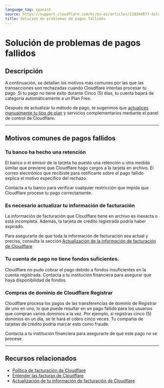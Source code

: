 ```yaml
---
language_tag: spanish
source: https://support.cloudflare.com/hc/es-es/articles/218344877-Soluci%C3%B3n-de-problemas-de-pagos-fallidos
title: Solución de problemas de pagos fallidos
---
```


# Solución de problemas de pagos fallidos



## Descripción

A continuación, se detallan los motivos más comunes por las que las transacciones son rechazadas cuando Cloudflare intentas procesar tu pago. Si tu pago no tiene éxito durante Cinco (5) días, tu cuenta bajará de categoría automáticamente a un Plan Free. 

Después de actualizar tu método de pago, te sugerimos que [actualices manualmente tu tipo de plan](https://support.cloudflare.com/hc/en-us/articles/360033922371) y servicios complementarios mediante el panel de control de Cloudflare.

___

## Motivos comunes de pagos fallidos

### Tu banco ha hecho una retención

El banco o el emisor de la tarjeta ha puesto una retención u otra medida similar que previene que Cloudflare hago cargos a la tarjeta en archivo. El correo electrónico que recibiste para notificarte sobre el pago fallido explica el motivo específico del rechazo.

Contacta a tu banco para verificar cualquier restricción que impida que Cloudflare procese tu pago correctamente.

### Es necesario actualizar tu información de facturación

La información de facturación que Cloudflare tiene en archivo es inexacta o está incompleta. Además, la tarjeta de crédito registrada podría haber expirado.

Para asegurarte de que toda la información de facturación sea actual y precisa, consulta la sección [Actualización de la información de facturación de Cloudflare](https://support.cloudflare.com/hc/en-us/articles/200170236-How-do-I-update-my-billing-information-)

### Tu cuenta de pago no tiene fondos suficientes.

Cloudflare no pudo cobrar el pago debido a fondos insuficientes en la cuenta registrada. Contacta a tu institución financiera para asegurar que haya disponibilidad de fondos.

### Compras de dominio de Cloudflare Registrar

Cloudflare procesa los pagos de las transferencias de dominio de Registrar de uno en uno, lo que puede resultar en un pago fallido para los usuarios que compran varios dominios a la vez. Por ejemplo, si registras cinco (5) dominios en un día, se te hará el cobro cinco veces. Tu compañía de tarjetas de crédito podría marcar esto como fraude.

Contacta a tu institución financiera para asegurarte de que este pago no se procese.

___

## Recursos relacionados

-   [Política de facturación de Cloudflare](https://support.cloudflare.com/hc/en-us/articles/200170286)
-   [Entender las facturas de Cloudflare](https://support.cloudflare.com/hc/en-us/articles/205610698)
-   [Actualización de tu información de facturación de Cloudflare](https://support.cloudflare.com/hc/en-us/articles/200170236)
